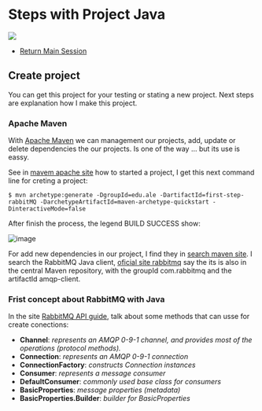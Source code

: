 # Steps with Project Java
![](https://img.shields.io/badge/by-Alejandro.Fuentes-informational?style=flat&logoColor=white&color=cdcdcd)

- [Return Main Session](README.md)

## Create project

You can get this project for your testing or stating a new project.
Next steps are explanation how I make this project.

### Apache Maven
With [Apache Maven](http://maven.apache.org/index.html) we can management our projects, add, update or delete dependencies the our projects. Is one of the way ... but its use is eassy.

See in [mavem apache site](https://maven.apache.org/guides/getting-started/) how to started a project, I get this next command line for creting a project:

```
$ mvn archetype:generate -DgroupId=edu.ale -DartifactId=first-step-rabbitMQ -DarchetypeArtifactId=maven-archetype-quickstart -DinteractiveMode=false
```
After finish the process, the legend BUILD SUCCESS show:

![image](https://user-images.githubusercontent.com/67701790/125146382-e64ab180-e0fb-11eb-96d4-86dde44156c8.png)

For add new dependencies in our project, I find they in [search maven site](https://mvnrepository.com/artifact/com.rabbitmq/amqp-client/5.12.0).
I search the RabbitMQ Java client, [oficial site rabbitmq](https://www.rabbitmq.com/tutorials/tutorial-one-java.html) say the its is also in the central Maven repository, with the groupId com.rabbitmq and the artifactId amqp-client.

### Frist concept about RabbitMQ with Java

In the site [RabbitMQ API guide](https://www.rabbitmq.com/api-guide.html), talk about some methods that can usse for create conections:

- **Channel**: _represents an AMQP 0-9-1 channel, and provides most of the operations (protocol methods)._
- **Connection**: _represents an AMQP 0-9-1 connection_
- **ConnectionFactory**: _constructs Connection instances_
- **Consumer**: _represents a message consumer_
- **DefaultConsumer**: _commonly used base class for consumers_
- **BasicProperties**: _message properties (metadata)_
- **BasicProperties.Builder**: _builder for BasicProperties_
